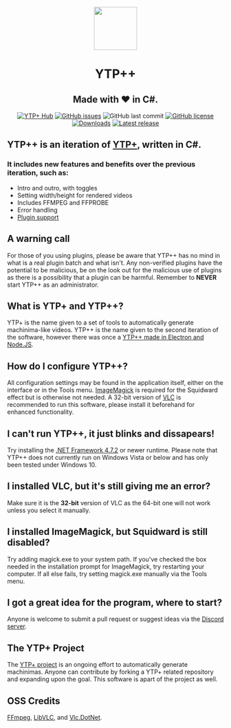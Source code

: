 <p align="center">
  <img width="100" height="100" src="https://cdn.discordapp.com/attachments/641429403665956884/721982082066415716/newytplogo_plusplus.png">
  <h1 align="center">YTP++</h1>
  <h2 align="center">Made with ❤ in C#.</h2>
  <p align="center">
    <a href="https://discord.gg/bzhzRmg"><img alt="YTP+ Hub" src="https://img.shields.io/discord/641428540486844417"></a>
<a href="https://github.com/YTP-Plus/YTPPlusPlus/issues"><img alt="GitHub issues" src="https://img.shields.io/github/issues/YTP-Plus/YTPPlusPlus"></a>
  <img alt="GitHub last commit" src="https://img.shields.io/github/last-commit/YTP-Plus/YTPPlusPlus">
  <a href="https://github.com/YTP-Plus/YTPPlusPlus/blob/master/LICENSE.txt"><img alt="GitHub license" src="https://img.shields.io/github/license/YTP-Plus/YTPPlusPlus"></a>
  <a href="https://github.com/YTP-Plus/YTPPlusPlus/releases"><img alt="Downloads" src="https://img.shields.io/github/downloads/YTP-Plus/YTPPlusPlus/total"></a>
  <a href="https://github.com/YTP-Plus/YTPPlusPlus/releases"><img alt="Latest release" src="https://img.shields.io/github/v/release/YTP-Plus/YTPPlusPlus"></a>
  </p>
</p>

## YTP++ is an iteration of [YTP+](https://github.com/philosophofee/YTPPlus), written in C#.
### It includes new features and benefits over the previous iteration, such as:

  - Intro and outro, with toggles
  - Setting width/height for rendered videos
  - Includes FFMPEG and FFPROBE
  - Error handling
  - [Plugin support](https://github.com/YTP-Plus/YTPPlusPlus/wiki/Plugin-Creation)

## A warning call
For those of you using plugins, please be aware that YTP++ has no mind in what is a real plugin batch and what isn't. Any non-verified plugins have the potential to be malicious, be on the look out for the malicious use of plugins as there is a possibility that a plugin can be harmful. Remember to **NEVER** start YTP++ as an administrator.

## What is YTP+ and YTP++?
YTP+ is the name given to a set of tools to automatically generate machinima-like videos.
YTP++ is the name given to the second iteration of the software, however there was once a [YTP++ made in Electron and Node.JS](https://github.com/TeamPopplio/ytpplus-node-ui).

## How do I configure YTP++?
All configuration settings may be found in the application itself, either on the interface or in the Tools menu. [ImageMagick](https://imagemagick.org/) is required for the Squidward effect but is otherwise not needed.
A 32-bit version of [VLC](https://www.videolan.org/vlc/) is recommended to run this software, please install it beforehand for enhanced functionality.

## I can't run YTP++, it just blinks and dissapears!
Try installing the [.NET Framework 4.7.2](https://dotnet.microsoft.com/download/dotnet-framework/net472) or newer runtime. Please note that YTP++ does not currently run on Windows Vista or below and has only been tested under Windows 10.

## I installed VLC, but it's still giving me an error?
Make sure it is the **32-bit** version of VLC as the 64-bit one will not work unless you select it manually.

## I installed ImageMagick, but Squidward is still disabled?
Try adding magick.exe to your system path. If you've checked the box needed in the installation prompt for ImageMagick, try restarting your computer. If all else fails, try setting magick.exe manually via the Tools menu.

## I got a great idea for the program, where to start?
Anyone is welcome to submit a pull request or suggest ideas via the [Discord server](https://discord.gg/bzhzRmg).

## The YTP+ Project
The [YTP+ project](https://ytp-plus.github.io/) is an ongoing effort to automatically generate machinimas. Anyone can contribute by forking a YTP+ related repository and expanding upon the goal. This software is apart of the project as well.

## OSS Credits
[FFmpeg](https://github.com/FFmpeg/FFmpeg), [LibVLC](https://github.com/videolan/vlc), and [Vlc.DotNet](https://github.com/ZeBobo5/Vlc.DotNet).
